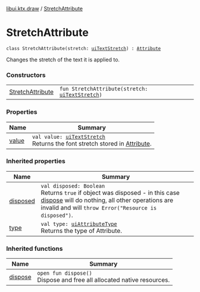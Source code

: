 [libui.ktx.draw](../README.md) / [StretchAttribute](README.md)

# StretchAttribute

`class StretchAttribute(stretch: `[`uiTextStretch`](../../libui/ui-text-stretch.md)`) : `[`Attribute`](../-attribute/README.md)

Changes the stretch of the text it is applied to.

### Constructors

| | |
|---|---|
| [StretchAttribute](-stretch-attribute.md) | `fun StretchAttribute(stretch: `[`uiTextStretch`](../../libui/ui-text-stretch.md)`)` |

### Properties

| Name | Summary |
|---|---|
| [value](value.md) | `val value: `[`uiTextStretch`](../../libui/ui-text-stretch.md)<br>Returns the font stretch stored in [Attribute](../-attribute/README.md). |

### Inherited properties

| Name | Summary |
|---|---|
| [disposed](../../libui.ktx/-disposable/disposed.md) | `val disposed: Boolean`<br>Returns `true` if object was disposed - in this case [dispose](../../libui.ktx/-disposable/dispose.md) will do nothing, all other operations are invalid and will `throw Error("Resource is disposed")`. |
| [type](../-attribute/type.md) | `val type: `[`uiAttributeType`](../../libui/ui-attribute-type.md)<br>Returns the type of Attribute. |

### Inherited functions

| Name | Summary |
|---|---|
| [dispose](../../libui.ktx/-disposable/dispose.md) | `open fun dispose()`<br>Dispose and free all allocated native resources. |
